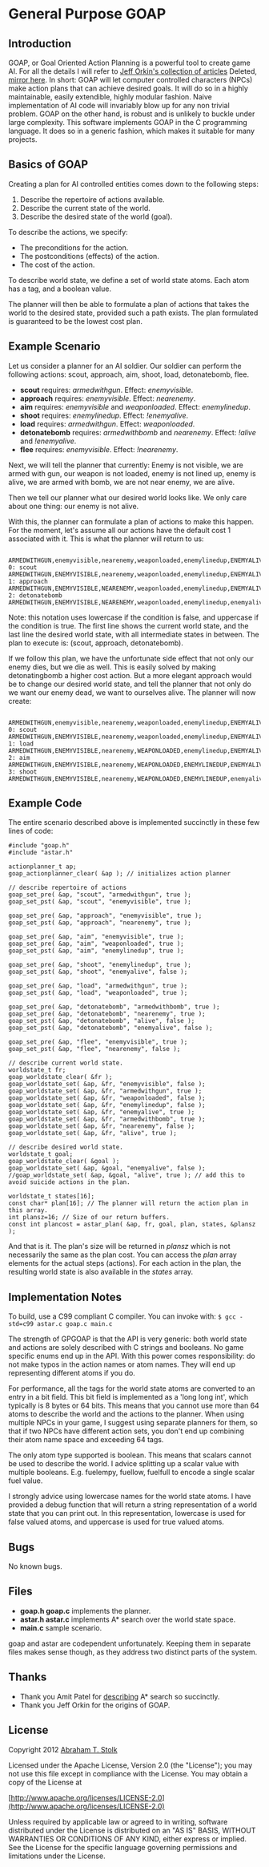 # General Purpose GOAP

## Introduction
GOAP, or Goal Oriented Action Planning is a powerful tool to create game AI. For all the details I will refer to [Jeff Orkin's collection of articles](http://web.media.mit.edu/~jorkin/goap.html)
Deleted, [mirror here](https://web.archive.org/web/20230912145018/https://alumni.media.mit.edu/~jorkin/goap.html).
In short: GOAP will let computer controlled characters (NPCs) make action plans that can achieve desired goals. It will do so in a highly maintainable, easily extendible, highly modular fashion. Naive implementation of AI code will invariably blow up for any non trivial problem. GOAP on the other hand, is robust and is unlikely to buckle under large complexity. This software implements GOAP in the C programming language. It does so in a generic fashion, which makes it suitable for many projects.

## Basics of GOAP
Creating a plan for AI controlled entities comes down to the following steps:

1. Describe the repertoire of actions available.
2. Describe the current state of the world.
3. Describe the desired state of the world (goal).

To describe the actions, we specify:

* The preconditions for the action.
* The postconditions (effects) of the action.
* The cost of the action.

To describe world state, we define a set of world state atoms. Each atom has a tag, and a boolean value.

The planner will then be able to formulate a plan of actions that takes the world to the desired state, provided such a path exists. The plan formulated is guaranteed to be the lowest cost plan.

## Example Scenario

Let us consider a planner for an AI soldier. Our soldier can perform the following actions: scout, approach, aim, shoot, load, detonatebomb, flee.

* **scout** requires: *armedwithgun*. Effect: *enemyvisible*.
* **approach** requires: *enemyvisible*. Effect: *nearenemy*.
* **aim** requires: *enemyvisible* and *weaponloaded*. Effect: *enemylinedup*.
* **shoot** requires: *enemylinedup*. Effect: *!enemyalive*.
* **load** requires: *armedwithgun*. Effect: *weaponloaded*.
* **detonatebomb** requires: *armedwithbomb* and *nearenemy*. Effect: *!alive* and *!enemyalive*.
* **flee** requires: *enemyvisible*. Effect: *!nearenemy*.

Next, we will tell the planner that currently:
Enemy is not visible, we are armed with gun, our weapon is not loaded, enemy is not lined up, enemy is alive, we are armed with bomb, we are not near enemy, we are alive.

Then we tell our planner what our desired world looks like. We only care about one thing: our enemy is not alive.

With this, the planner can formulate a plan of actions to make this happen. For the moment, let's assume all our actions have the default cost 1 associated with it. This is what the planner will return to us:

                           ARMEDWITHGUN,enemyvisible,nearenemy,weaponloaded,enemylinedup,ENEMYALIVE,ARMEDWITHBOMB,ALIVE,
    0: scout               ARMEDWITHGUN,ENEMYVISIBLE,nearenemy,weaponloaded,enemylinedup,ENEMYALIVE,ARMEDWITHBOMB,ALIVE,
    1: approach            ARMEDWITHGUN,ENEMYVISIBLE,NEARENEMY,weaponloaded,enemylinedup,ENEMYALIVE,ARMEDWITHBOMB,ALIVE,
    2: detonatebomb        ARMEDWITHGUN,ENEMYVISIBLE,NEARENEMY,weaponloaded,enemylinedup,enemyalive,ARMEDWITHBOMB,alive,

Note: this notation uses lowercase if the condition is false, and uppercase if the condition is true.
The first line shows the current world state, and the last line the desired world state, with all intermediate states in between. The plan to execute is: (scout, approach, detonatebomb).

If we follow this plan, we have the unfortunate side effect that not only our enemy dies, but we die as well. This is easily solved by making detonatingbomb a higher cost action. But a more elegant approach would be to change our desired world state, and tell the planner that not only do we want our enemy dead, we want to ourselves alive. The planner will now create:

                           ARMEDWITHGUN,enemyvisible,nearenemy,weaponloaded,enemylinedup,ENEMYALIVE,ARMEDWITHBOMB,ALIVE,
    0: scout               ARMEDWITHGUN,ENEMYVISIBLE,nearenemy,weaponloaded,enemylinedup,ENEMYALIVE,ARMEDWITHBOMB,ALIVE,
    1: load                ARMEDWITHGUN,ENEMYVISIBLE,nearenemy,WEAPONLOADED,enemylinedup,ENEMYALIVE,ARMEDWITHBOMB,ALIVE,
    2: aim                 ARMEDWITHGUN,ENEMYVISIBLE,nearenemy,WEAPONLOADED,ENEMYLINEDUP,ENEMYALIVE,ARMEDWITHBOMB,ALIVE,
    3: shoot               ARMEDWITHGUN,ENEMYVISIBLE,nearenemy,WEAPONLOADED,ENEMYLINEDUP,enemyalive,ARMEDWITHBOMB,ALIVE,


## Example Code

The entire scenario described above is implemented succinctly in these few lines of code:

	#include "goap.h"
	#include "astar.h"

	actionplanner_t ap;
	goap_actionplanner_clear( &ap ); // initializes action planner

	// describe repertoire of actions
	goap_set_pre( &ap, "scout", "armedwithgun", true );
	goap_set_pst( &ap, "scout", "enemyvisible", true );

	goap_set_pre( &ap, "approach", "enemyvisible", true );
	goap_set_pst( &ap, "approach", "nearenemy", true );

	goap_set_pre( &ap, "aim", "enemyvisible", true );
	goap_set_pre( &ap, "aim", "weaponloaded", true );
	goap_set_pst( &ap, "aim", "enemylinedup", true );

	goap_set_pre( &ap, "shoot", "enemylinedup", true );
	goap_set_pst( &ap, "shoot", "enemyalive", false );

	goap_set_pre( &ap, "load", "armedwithgun", true );
	goap_set_pst( &ap, "load", "weaponloaded", true );

	goap_set_pre( &ap, "detonatebomb", "armedwithbomb", true );
	goap_set_pre( &ap, "detonatebomb", "nearenemy", true );
	goap_set_pst( &ap, "detonatebomb", "alive", false );
	goap_set_pst( &ap, "detonatebomb", "enemyalive", false );

	goap_set_pre( &ap, "flee", "enemyvisible", true );
	goap_set_pst( &ap, "flee", "nearenemy", false );

	// describe current world state.
	worldstate_t fr; 
	goap_worldstate_clear( &fr );
	goap_worldstate_set( &ap, &fr, "enemyvisible", false );
	goap_worldstate_set( &ap, &fr, "armedwithgun", true );
	goap_worldstate_set( &ap, &fr, "weaponloaded", false );
	goap_worldstate_set( &ap, &fr, "enemylinedup", false );
	goap_worldstate_set( &ap, &fr, "enemyalive", true );
	goap_worldstate_set( &ap, &fr, "armedwithbomb", true );
	goap_worldstate_set( &ap, &fr, "nearenemy", false );
	goap_worldstate_set( &ap, &fr, "alive", true );

	// describe desired world state.
	worldstate_t goal;
	goap_worldstate_clear( &goal );
	goap_worldstate_set( &ap, &goal, "enemyalive", false );
	//goap_worldstate_set( &ap, &goal, "alive", true ); // add this to avoid suicide actions in the plan.

	worldstate_t states[16];
	const char* plan[16]; // The planner will return the action plan in this array.
	int plansz=16; // Size of our return buffers.
	const int plancost = astar_plan( &ap, fr, goal, plan, states, &plansz );

And that is it. The plan's size will be returned in *plansz* which is not necessarily the same as the plan cost. You can access the *plan* array elements for the actual steps (actions). For each action in the plan, the resulting world state is also available in the *states* array.

## Implementation Notes

To build, use a C99 compliant C compiler. You can invoke with: `$ gcc -std=c99 astar.c goap.c main.c`

The strength of GPGOAP is that the API is very generic: both world state and actions are solely described with C strings and booleans. No game specific enums end up in the API. With this power comes responsibility: do not make typos in the action names or atom names. They will end up representing different atoms if you do.

For performance, all the tags for the world state atoms are converted to an entry in a bit field. This bit field is implemented as a 'long long int', which typically is 8 bytes or 64 bits. This means that you cannot use more than 64 atoms to describe the world and the actions to the planner. When using multiple NPCs in your game, I suggest using separate planners for them, so that if two NPCs have different action sets, you don't end up combining their atom name space and exceeding 64 tags.

The only atom type supported is boolean. This means that scalars cannot be used to describe the world. I advice splitting up a scalar value with multiple booleans. E.g. fuelempy, fuellow, fuelfull to encode a single scalar fuel value.

I strongly advice using lowercase names for the world state atoms. I have provided a debug function that will return a string representation of a world state that you can print out. In this representation, lowercase is used for false valued atoms, and uppercase is used for true valued atoms.

## Bugs

No known bugs.

## Files

* **goap.h goap.c** implements the planner.
* **astar.h astar.c** implements A* search over the world state space.
* **main.c** sample scenario.

goap and astar are codependent unfortunately. Keeping them in separate files makes sense though, as they address two distinct parts of the system.

## Thanks

* Thank you Amit Patel for [describing](http://theory.stanford.edu/~amitp/GameProgramming/ImplementationNotes.html) A* search so succinctly.
* Thank you Jeff Orkin for the origins of GOAP.

## License

Copyright 2012 [Abraham T. Stolk](http://stolk.org)

   Licensed under the Apache License, Version 2.0 (the "License");
   you may not use this file except in compliance with the License.
   You may obtain a copy of the License at

   [http://www.apache.org/licenses/LICENSE-2.0](http://www.apache.org/licenses/LICENSE-2.0)

   Unless required by applicable law or agreed to in writing, software
   distributed under the License is distributed on an "AS IS" BASIS,
   WITHOUT WARRANTIES OR CONDITIONS OF ANY KIND, either express or implied.
   See the License for the specific language governing permissions and
   limitations under the License.
